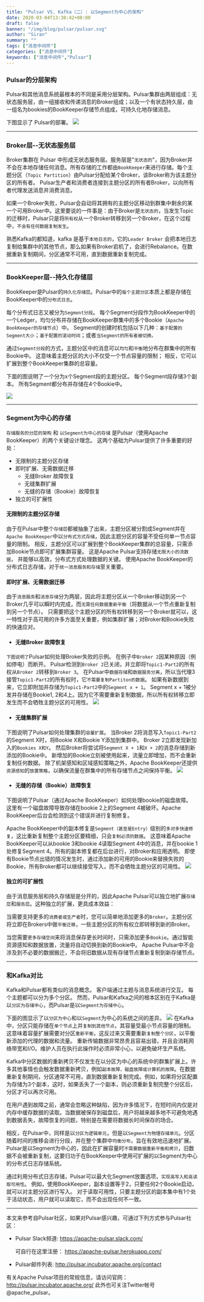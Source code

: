 ```yaml
---
title: "Pulsar VS. Kafka（二）: 以Segment为中心的架构"
date: 2020-03-04T13:38:42+08:00
draft: false
banner: "/img/blog/pulsar/pulsar.svg"
author: "Siran"
summary: ""
tags: ["消息中间件"]
categories: ["消息中间件"]
keywords: ["消息中间件","Pulsar"]
---
```

### Pulsar的分层架构
Pulsar和其他消息系统最根本的不同是采用分层架构。Pulsar集群由两层组成：无状态服务层，由一组接收和传递消息的Broker组成；以及一个有状态持久层，由一组名为bookies的BookKeeper存储节点组成，可持久化地存储消息。 

下图显示了 Pulsar的部署。
![](/img/blog/pulsar/640.webp)

****
### Broker层--无状态服务层
Broker集群在 Pulsar 中形成无状态服务层。服务层是"`无状态的`"，因为Broker并不会在本地存储任何消息。所有存储的工作都由`BookKeeper`来进行存储。每个主题分区（`Topic Partition`）由Pulsar分配给某个Broker，该Broker称为该主题分区的所有者。 Pulsar生产者和消费者连接到主题分区的所有者Broker，以向所有者代理发送消息并消费消息。

如果一个Broker失败，Pulsar会自动将其拥有的主题分区移动到群集中剩余的某一个可用Broker中。这里要说的一件事是：由于Broker是`无状态的`，当发生Topic的迁移时，Pulsar只是将`所有权`从一个Broker转移到另一个Broker，在这个过程中，`不会有任何数据复制发生`。

熟悉Kafka的都知道，kafka 是基于`本地日志的`，它的`Leader Broker` 会把本地日志复制给集群中的其他节点，那么如果有Broker宕机了，会进行Rebalance。在数据重新复制期间，分区通常不可用，直到数据重新复制完成。
               
****                                                     
### BookKeeper层--持久化存储层
BookKeeper是Pulsar的`持久化存储层`。Pulsar中的`每个主题分区`本质上都是存储在BookKeeper中的`分布式日志`。

每个分布式日志又被分为`Segment分段`。 每个Segment分段作为BookKeeper中的一个Ledger，均匀分布并存储在BookKeeper群集中的多个Bookie（`Apache BookKeeper的存储节点`）中。
Segment的创建时机包括以下几种：`基于配置的Segment大小`；`基于配置的滚动时间`；或者`当Segment的所有者被切换。`

通过`Segment分段`的方式，主题分区中的消息可以`均匀`和`平衡`地分布在群集中的所有Bookie中。 这意味着主题分区的大小不仅受一个节点容量的限制； 相反，它可以扩展到整个BookKeeper集群的总容量。

下面的图说明了一个分为x个Segment段的主题分区。 每个Segment段存储3个副本。 所有Segment都分布并存储在4个Bookie中。

![](/img/blog/pulsar/641.webp)
****

### Segment为中心的存储
`存储服务的分层的架构` 和 `以Segment为中心的存储` 是Pulsar（使用Apache BookKeeper）的两个关键设计理念。 这两个基础为Pulsar提供了许多重要的好处：
* 无限制的主题分区存储
* 即时扩展、无需数据迁移
  * 无缝Broker 故障恢复
  * 无缝集群扩展
  * 无缝的存储（Bookie）故障恢复
* 独立的可扩展性

#### 无限制的主题分区存储
由于在Pulsar中整个`存储层`都被抽象了出来，主题分区被分割成Segment并在`Apache BookKeeper`中以`分布式方式存储`，因此主题分区的容量不受任何单一节点容量的限制。 
相反，主题分区可以扩展到整个BookKeeper集群的总容量，只需添加Bookie节点即可扩展集群容量。 这是Apache Pulsar支持存储`无限大小的流数据`，
并能够以高效，分布式方式处理数据的关键。 使用Apache BookKeeper的分布式日志存储，对于`统一消息服务和存储`至关重要。

#### 即时扩展、无需数据迁移
由于`消息服务`和`消息存储`分为两层，因此将主题分区从一个Broker移动到另一个Broker几乎可以瞬时内完成，而`无需任何数据重新平衡`（将数据从一个节点重新复制到另一个节点）。 
只需要把这个主题分区的所有权转移到另一个Broker就可以，这一特性对于高可用的许多方面至关重要，例如集群扩展；对Broker和Bookie失败的快速应对。

* #### 无缝Broker 故障恢复
`下图说明了`Pulsar如何处理Broker失败的示例。 在例子中`Broker 2`因某种原因（例如停电）而断开。 Pulsar检测到`Broker 2`已关闭，并立即将`Topic1-Part2`的所有权从`Broker 2`转移到`Broker 3`。
在Pulsar中`数据存储`和`数据服务分离`，所以当代理3接管`Topic1-Part2`的所有权时，它`不需要复制Partiton的数据`。 如果有新数据到来，它立即附加并存储为`Topic1-Part2`中的`Segment x + 1`。
 Segment x + 1被分发并存储在Bookie1, 2和4上。因为它不需要重新复制数据，所以所有权转移立即发生而不会牺牲主题分区的可用性。
![](/img/blog/pulsar/642.webp)

* #### 无缝集群扩展
下图说明了Pulsar如何处理集群的`容量扩展`。 当Broker 2将消息写入`Topic1-Part2`的Segment X时，将Bookie X和Bookie Y添加到集群中。 Broker 2立即发现新加入的`Bookies X和Y`。
然后Broker将尝试将`Segment X + 1`和`X + 2`的消息存储到新添加的Bookie中。 新增加的Bookie立刻被使用起来，流量立即增加，而不会重新复制任何数据。
除了机架感知和区域感知策略之外，Apache BookKeeper还提供`资源感知`的`放置策略`，以确保流量在群集中的所有存储节点之间保持平衡。
![](/img/blog/pulsar/643.webp)

* #### 无缝的存储（Bookie）故障恢复
下图说明了Pulsar（通过Apache BookKeeper）如何处理bookie的磁盘故障。 这里有一个磁盘故障导致存储在bookie 2上的Segment 4被破坏。Apache BookKeeper后台会检测到这个错误并进行复制修复。

Apache BookKeeper中的副本修复是`Segment（甚至是Entry）`级别的`多对多快速修复`，这比重新复制整个主题分区要精细，只会`复制必须的数据`。 这意味着Apache BookKeeper可以从bookie 3和bookie 4读取Segment 4中的消息，并在bookie 1处修复Segment 4。所有的副本修复都在后台进行，对Broker和应用透明。
即使有Bookie节点出错的情况发生时，通过添加新的可用的Bookie来替换失败的Bookie，所有Broker都可以继续接受写入，而不会牺牲主题分区的可用性。
![](/img/blog/pulsar/644.webp)

#### 独立的可扩展性
由于消息服务层和持久存储层是分开的，因此Apache Pulsar可以独立地扩展`存储层`和`服务层`。这种独立的扩展，更具成本效益：

当需要支持更多的`消费者或生产者`时，您可以简单地添加更多的`Broker`。主题分区将立即在Brokers中做`平衡迁移`，一些主题分区的所有权立即转移到新的Broker。

当您需要`更多存储空间`来将消息保存更长时间时，只需添加更多`Bookie`。通过智能资源感知和数据放置，流量将自动切换到新的Bookie中。 Apache Pulsar中不会涉及到不必要的数据搬迁，不会将旧数据从现有存储节点重新复制到新存储节点。
****
### 和Kafka对比
Kafka和Pulsar都有类似的消息概念。 客户端通过主题与消息系统进行交互。 每个主题都可以分为多个分区。 然而，Pulsar和Kafka之间的根本区别在于Kafka是以`分区为存储中心`，而Pulsar是以`Segment为存储中心`。

下面的图显示了以`分区为中心`和以`Segment`为中心的系统之间的差异。
![](/img/blog/pulsar/645.webp)
在Kafka中，分区只能存储在`单个节点`上并`复制到其他节点`，其容量受最小节点容量的限制。这意味着容量扩展需要对分区`重新平衡`，这反过来又需要重新`复制整个分区`，以平衡新添加的代理的数据和流量。
重新传输数据非常昂贵且容易出错，并且会消耗网络带宽和I/O。维护人员在执行此操作时必须非常小心，以避免破坏生产系统。

Kafka中分区数据的重新拷贝不仅发生在以分区为中心的系统中的群集扩展上。许多其他事情也会触发数据重新拷贝，例如`副本故障，磁盘故障或计算机的故障`。在数据重新复制期间，分区通常不可用，直到数据重新复制完成。例如，如果将分区配置为存储为3个副本，这时，如果丢失了一个副本，则必须重新复制完整个分区后，分区才可以再次可用。

在用户遇到故障之前，通常会忽略这种缺陷，因为许多情况下，在短时间内仅是对内存中缓存数据的读取。当数据被保存到磁盘后，用户将越来越多地不可避免地遇到数据丢失，故障恢复的问题，特别是在需要将数据长时间保存的场合。

相反，在Pulsar中，同样是以`分区为逻辑单元`，但是以`Segment为物理存储单元`。分区随着时间的推移会进行分段，并在整个集群中`均衡分布`，旨在有效地迅速地扩展。
Pulsar是以Segment为中心的，因此在扩展容量时`不需要数据重新平衡和拷贝`，旧数据不会被重新复制，这要归功于在BookKeeper中使用可扩展的以Segment为中心的分布式日志存储系统。

通过利用分布式日志存储，Pulsar可以最大化Segment放置选项，`实现高写入和高读取可用性`。 例如，使用BookKeeper，副本设置等于2，只要任何2个Bookie启动，就可以对主题分区进行写入。 对于读取可用性，只要主题分区的副本集中有1个处于活动状态，用户就可以读取它，而不会出现任何不一致。
****
本文来参考自Pulsar社区，如果对Pulsar感兴趣，可通过下列方式参与Pulsar社区：

- Pulsar Slack频道: 
  https://apache-pulsar.slack.com/
  
  可自行在这里注册：
  https://apache-pulsar.herokuapp.com/

- Pulsar邮件列表: http://pulsar.incubator.apache.org/contact



有关Apache Pulsar项目的常规信息，请访问官网：
http://pulsar.incubator.apache.org/
此外也可关注Twitter帐号@apache_pulsar。